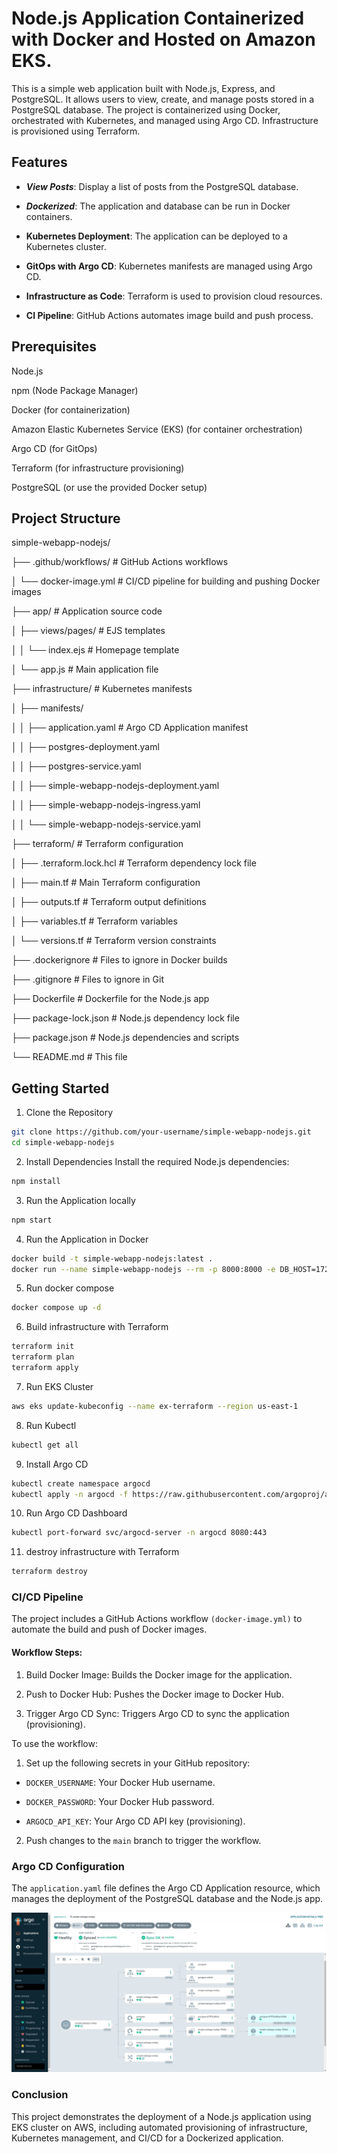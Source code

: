 # Node.js Application Containerized with Docker and Hosted on Amazon EKS.

This is a simple web application built with Node.js, Express, and PostgreSQL. It allows users to view, create, and manage posts stored in a PostgreSQL database. The project is containerized using Docker, orchestrated with Kubernetes, and managed using Argo CD. Infrastructure is provisioned using Terraform.


## Features
- **_View Posts_**: Display a list of posts from the PostgreSQL database.
- **_Dockerized_**: The application and database can be run in Docker containers.

- **Kubernetes Deployment**: The application can be deployed to a Kubernetes cluster.

- **GitOps with Argo CD**: Kubernetes manifests are managed using Argo CD.

- **Infrastructure as Code**: Terraform is used to provision cloud resources.

- **CI Pipeline**: GitHub Actions automates image build and push process.



## Prerequisites
Node.js 

npm (Node Package Manager)

Docker (for containerization)

Amazon Elastic Kubernetes Service (EKS) (for container orchestration)

Argo CD (for GitOps)

Terraform (for infrastructure provisioning)

PostgreSQL (or use the provided Docker setup)


## Project Structure

simple-webapp-nodejs/

├── .github/workflows/          # GitHub Actions workflows

│   └── docker-image.yml        # CI/CD pipeline for building and pushing Docker images

├── app/                        # Application source code

│   ├── views/pages/            # EJS templates

│   │   └── index.ejs           # Homepage template

│   └── app.js                  # Main application file

├── infrastructure/             # Kubernetes manifests

│   ├── manifests/

│   │   ├── application.yaml    # Argo CD Application 
manifest

│   │   ├── postgres-deployment.yaml

│   │   ├── postgres-service.yaml

│   │   ├── simple-webapp-nodejs-deployment.yaml

│   │   ├── simple-webapp-nodejs-ingress.yaml

│   │   └── simple-webapp-nodejs-service.yaml

├── terraform/                  # Terraform configuration

│   ├── .terraform.lock.hcl     # Terraform dependency 
lock file

│   ├── main.tf                 # Main Terraform configuration

│   ├── outputs.tf              # Terraform output definitions

│   ├── variables.tf            # Terraform variables

│   └── versions.tf             # Terraform version constraints

├── .dockerignore               # Files to ignore in Docker builds

├── .gitignore                  # Files to ignore in Git

├── Dockerfile                  # Dockerfile for the Node.js app

├── package-lock.json           # Node.js dependency lock file

├── package.json                # Node.js dependencies and scripts

└── README.md                   # This file

## Getting Started
1. Clone the Repository 

```bash
git clone https://github.com/your-username/simple-webapp-nodejs.git
cd simple-webapp-nodejs
```

2. Install Dependencies
Install the required Node.js dependencies:

```bash
npm install
```

3. Run the Application locally

```bash
npm start
```

4. Run the Application in Docker

```bash
docker build -t simple-webapp-nodejs:latest .
docker run --name simple-webapp-nodejs --rm -p 8000:8000 -e DB_HOST=172.17.0.2 simple-webapp-nodejs
```

5. Run docker compose

```bash
docker compose up -d 
```

6. Build infrastructure with Terraform

```bash
terraform init
terraform plan
terraform apply
```

7. Run EKS Cluster

```bash 
aws eks update-kubeconfig --name ex-terraform --region us-east-1
```

8. Run Kubectl

```bash 
kubectl get all
```
9. Install Argo CD

```bash
kubectl create namespace argocd
kubectl apply -n argocd -f https://raw.githubusercontent.com/argoproj/argo-cd/stable/manifests/install.yaml
```

10. Run Argo CD Dashboard

```bash              
kubectl port-forward svc/argocd-server -n argocd 8080:443
```                             

11. destroy infrastructure with Terraform

```bash
terraform destroy
```


### CI/CD Pipeline
The project includes a GitHub Actions workflow `(docker-image.yml)` to automate the build and push of Docker images.

#### Workflow Steps:
1. Build Docker Image: Builds the Docker image for the application.

2. Push to Docker Hub: Pushes the Docker image to Docker Hub.

3. Trigger Argo CD Sync: Triggers Argo CD to sync the application (provisioning).


To use the workflow:

1. Set up the following secrets in your GitHub repository:

- `DOCKER_USERNAME`: Your Docker Hub username.

- `DOCKER_PASSWORD`: Your Docker Hub password.

- `ARGOCD_API_KEY`: Your Argo CD API key (provisioning).

2. Push changes to the `main` branch to trigger the workflow.

### Argo CD Configuration

The `application.yaml` file defines the Argo CD Application resource, which manages the deployment of the PostgreSQL database and the Node.js app.

![Alt text](./images/argocd.jpeg)


### Conclusion
This project demonstrates the deployment of a Node.js application using EKS cluster on AWS, including automated provisioning of infrastructure, Kubernetes management, and CI/CD for a Dockerized application. 